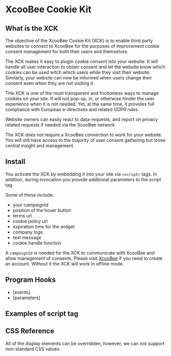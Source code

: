 # XcooBee Cookie Kit

## What is the XCK

The objective of the XcooBee Cookie Kit (XCK) is to enable third party websites to connect to XcooBee for the purposes of improvement cookie consent management for both their users and themselves.

The XCK makes it easy to plugin cookie consent into your website. It will handle all user interaction to obtain consent and let the website know which cookies can be used witch which users while they visit their website. Similarly, your website can now be informed when users change their consent even when they are not visiting it.

THe XCK is one of the most transparent and frictionless ways to manage cookies on your site. It will not pop-up, in, or otherwise hinder the user experience when it is not needed. Yet, at the same time, it provides full compliance with European e-directives and related GDPR rules. 

Website owners can easily react to data-requests, and report on privacy related requests if needed via the XcooBee network.

The XCK does not require a XcooBee connection to work for your website. You will still have access to the majority of user consent gathering but loose central insight and management.

## Install

You activate the XCK by embedding it into your site via `<script>` tags. In addition, during invocation you provide additional parameters to the script tag.

Some of these include:

- your campaignId
- position of the hover button
- terms url
- cookie policy url
- expiration time for the widget
- company logo
- text message
- cookie handle function

A `campaignId` is needed for the XCK to communicate with XcooBee and allow management of consents. Please visit [XcooBee](https://www.xcoobee.com) if you need to create an account. Without it the XCK will work in offline mode.

## Program Hooks

- [events]
- [parameters]

## Examples of script tag

<script type="text/javascript" id="xcoobee-cookie-kit" src="{URL}/xcoobee-cookie-kit.min.js"></script>
<script type="text/javascript">
  Xcoobee.initialize({
    campaignId: <String>,
    position: <String> ("left_bottom", "left_top", "right_bottom", "right_top"),
    termsUrl: <String>,
    privacyUrl: <String>,
    expirationTime: <Number> (in seconds),
    companyLogoUrl: <String>,
    cookieHandler: <Function>
    textMessage: <String>, <JSON>
  });
</script>

## CSS Reference

All of the display elements can be overridden, however, we can not support non-standard CSS values.
